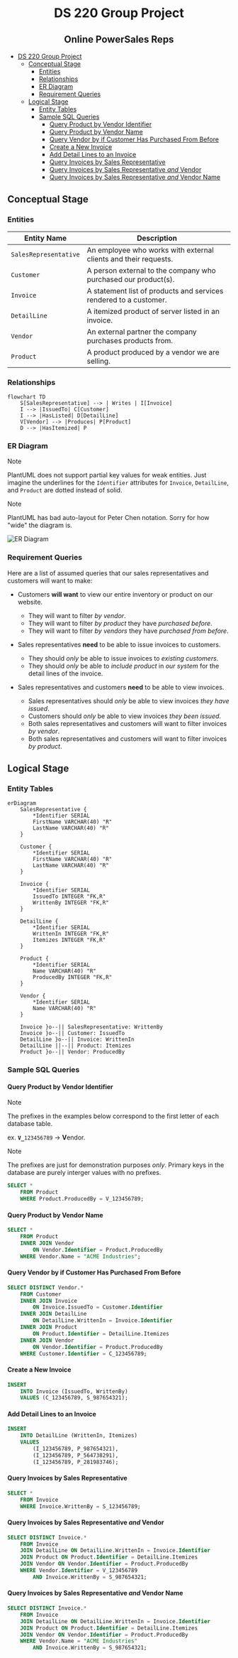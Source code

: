 <div align="center">

# DS 220 Group Project

<h2>Online PowerSales Reps</h2>

</div>

- [DS 220 Group Project](#ds-220-group-project)
  - [Conceptual Stage](#conceptual-stage)
    - [Entities](#entities)
    - [Relationships](#relationships)
    - [ER Diagram](#er-diagram)
    - [Requirement Queries](#requirement-queries)
  - [Logical Stage](#logical-stage)
    - [Entity Tables](#entity-tables)
    - [Sample SQL Queries](#sample-sql-queries)
      - [Query Product by Vendor Identifier](#query-product-by-vendor-identifier)
      - [Query Product by Vendor Name](#query-product-by-vendor-name)
      - [Query Vendor by if Customer Has Purchased From Before](#query-vendor-by-if-customer-has-purchased-from-before)
      - [Create a New Invoice](#create-a-new-invoice)
      - [Add Detail Lines to an Invoice](#add-detail-lines-to-an-invoice)
      - [Query Invoices by Sales Representative](#query-invoices-by-sales-representative)
      - [Query Invoices by Sales Representative _and_ Vendor](#query-invoices-by-sales-representative-and-vendor)
      - [Query Invoices by Sales Representative _and_ Vendor Name](#query-invoices-by-sales-representative-and-vendor-name)

## Conceptual Stage

### Entities

| Entity Name           | Description                                                       |
| --------------------- | ----------------------------------------------------------------- |
| `SalesRepresentative` | An employee who works with external clients and their requests.   |
| `Customer`            | A person external to the company who purchased our product(s).    |
| `Invoice`             | A statement list of products and services rendered to a customer. |
| `DetailLine`          | A itemized product of server listed in an invoice.                |
| `Vendor`              | An external partner the company purchases products from.          |
| `Product`             | A product produced by a vendor we are selling.                    |

### Relationships

```mermaid
flowchart TD
    S[SalesRepresentative] --> | Writes | I[Invoice]
    I --> |IssuedTo| C[Customer]
    I --> |HasListed| D[DetailLine]
    V[Vendor] --> |Produces| P[Product]
    D --> |HasItemized| P
```

### ER Diagram

> [!NOTE]
> PlantUML does not support partial key values for weak entities.
> Just imagine the underlines for the `Identifier` attributes for `Invoice`, `DetailLine`, and `Product` are dotted instead of solid.

> [!NOTE]
> PlantUML has bad auto-layout for Peter Chen notation. Sorry for how "wide" the diagram is.

![ER Diagram](http://www.plantuml.com/plantuml/proxy?src=https://raw.githubusercontent.com/oridim/ds220-group-project/refs/heads/main/ERDiagram.puml)

### Requirement Queries

Here are a list of assumed queries that our sales representatives and customers will want to make:

- Customers **will want** to view our entire inventory or product on our website.

    - They will want to filter _by vendor_.
    - They will want to filter _by product_ they have _purchased before_.
    - They will want to filter _by vendors_ they have _purchased from before_.

- Sales representatives **need** to be able to issue invoices to customers.

    - They should _only_ be able to issue invoices to _existing customers_.
    - They should _only_ be able to _include product_ in _our system_ for the detail lines of the invoice.

- Sales representatives and customers **need** to be able to view invoices.

    - Sales representatives should _only_ be able to view invoices _they have issued_.
    - Customers should _only_ be able to view invoices _they been issued_.
    - Both sales representatives and customers will want to filter invoices _by vendor_.
    - Both sales representatives and customers will want to filter invoices _by product_.

## Logical Stage

### Entity Tables

```mermaid
erDiagram
    SalesRepresentative {
        *Identifier SERIAL
        FirstName VARCHAR(40) "R"
        LastName VARCHAR(40) "R"
    }

    Customer {
        *Identifier SERIAL
        FirstName VARCHAR(40) "R"
        LastName VARCHAR(40) "R"
    }

    Invoice {
        *Identifier SERIAL
        IssuedTo INTEGER "FK,R"
        WrittenBy INTEGER "FK,R"
    }

    DetailLine {
        *Identifier SERIAL
        WrittenIn INTEGER "FK,R"
        Itemizes INTEGER "FK,R"
    }

    Product {
        *Identifier SERIAL
        Name VARCHAR(40) "R"
        ProducedBy INTEGER "FK,R"
    }

    Vendor {
        *Identifier SERIAL
        Name VARCHAR(40) "R"
    }

    Invoice }o--|| SalesRepresentative: WrittenBy
    Invoice }o--|| Customer: IssuedTo
    DetailLine }o--|| Invoice: WrittenIn
    DetailLine ||--|| Product: Itemizes
    Product }o--|| Vendor: ProducedBy
```

### Sample SQL Queries

#### Query Product by Vendor Identifier

> [!NOTE]
> The prefixes in the examples below correspond to the first letter of each database table.
>
> ex. <code><strong>V_</strong>123456789</code> -> **V**endor.

> [!NOTE]
> The prefixes are just for demonstration purposes _only_. Primary keys in the database are purely interger values with no prefixes.

```sql
SELECT *
    FROM Product
    WHERE Product.ProducedBy = V_123456789;
```

#### Query Product by Vendor Name

```sql
SELECT *
    FROM Product
    INNER JOIN Vendor
        ON Vendor.Identifier = Product.ProducedBy
    WHERE Vendor.Name = "ACME Industries";
```

#### Query Vendor by if Customer Has Purchased From Before

```sql
SELECT DISTINCT Vendor.*
    FROM Customer
    INNER JOIN Invoice
        ON Invoice.IssuedTo = Customer.Identifier
    INNER JOIN DetailLine
        ON DetailLine.WrittenIn = Invoice.Identifier
    INNER JOIN Product
        ON Product.Identifier = DetailLine.Itemizes
    INNER JOIN Vendor
        ON Vendor.Identifier = Product.ProducedBy
    WHERE Customer.Identifier = C_123456789;
```

#### Create a New Invoice

```sql
INSERT
    INTO Invoice (IssuedTo, WrittenBy)
    VALUES (C_123456789, S_987654321);
```

#### Add Detail Lines to an Invoice

```sql
INSERT
    INTO DetailLine (WrittenIn, Itemizes)
    VALUES
        (I_123456789, P_987654321),
        (I_123456789, P_564738291),
        (I_123456789, P_281983746);
```

#### Query Invoices by Sales Representative

```sql
SELECT *
    FROM Invoice
    WHERE Invoice.WrittenBy = S_123456789;
```

#### Query Invoices by Sales Representative _and_ Vendor

```sql
SELECT DISTINCT Invoice.*
    FROM Invoice
    JOIN DetailLine ON DetailLine.WrittenIn = Invoice.Identifier
    JOIN Product ON Product.Identifier = DetailLine.Itemizes
    JOIN Vendor ON Vendor.Identifier = Product.ProducedBy
    WHERE Vendor.Identifier = V_123456789
        AND Invoice.WrittenBy = S_987654321;
```

#### Query Invoices by Sales Representative _and_ Vendor Name

```sql
SELECT DISTINCT Invoice.*
    FROM Invoice
    JOIN DetailLine ON DetailLine.WrittenIn = Invoice.Identifier
    JOIN Product ON Product.Identifier = DetailLine.Itemizes
    JOIN Vendor ON Vendor.Identifier = Product.ProducedBy
    WHERE Vendor.Name = "ACME Industries"
        AND Invoice.WrittenBy = S_987654321;
```